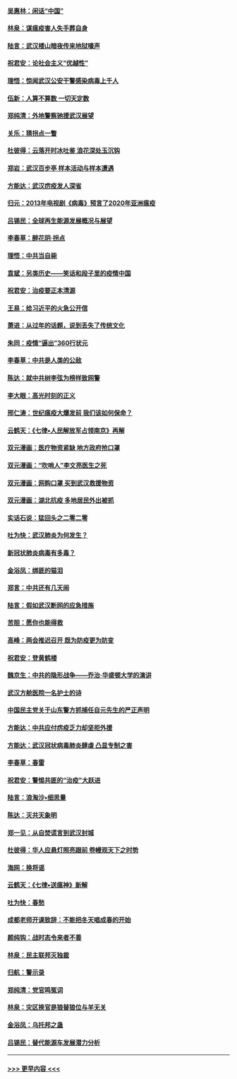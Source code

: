 #### [吴惠林：闲话“中国”](../pages/nsc993/n11898182.md?t=02270331) 
#### [林泉：谋瘟疫害人失手葬自身](../pages/nsc993/n11897892.md?t=02270331) 
#### [陆言：武汉楼山暗夜传来地狱嚎声](../pages/nsc993/n11897033.md?t=02270331) 
#### [祝君安：论社会主义“优越性”](../pages/nsc993/n11897005.md?t=02270331) 
#### [理悟：惊闻武汉公安干警感染病毒上千人](../pages/nsc993/n11896947.md?t=02270331) 
#### [伍新：人算不算数 一切天定数](../pages/nsc993/n11893372.md?t=02270331) 
#### [郑纯清：外地警察驰援武汉展望](../pages/nsc993/n11893115.md?t=02270331) 
#### [关乐：猜拐点一瞥](../pages/nsc993/n11893020.md?t=02270331) 
#### [杜彼得：云落开时冰吐鉴 浪花深处玉沉钩](../pages/nsc993/n11892107.md?t=02270331) 
#### [郑岩：武汉百步亭 样本活动与样本遭遇](../pages/nsc993/n11892310.md?t=02270331) 
#### [方能达：武汉疠疫发人深省](../pages/nsc993/n11891376.md?t=02270331) 
#### [归元：2013年电视剧《病毒》预言了2020年亚洲瘟疫](../pages/nsc993/n11891126.md?t=02270331) 
#### [吕锡民：全球再生能源发展概况与展望](../pages/nsc993/n11890613.md?t=02270331) 
#### [李春草：醉花阴·拐点](../pages/nsc993/n11890567.md?t=02270331) 
#### [理悟：中共当自毙](../pages/nsc993/n11890559.md?t=02270331) 
#### [袁斌：另类历史——笑话和段子里的疫情中国](../pages/nsc993/n11889243.md?t=02270331) 
#### [祝君安：治疫要正本清源](../pages/nsc993/n11889085.md?t=02270331) 
#### [王易：给习近平的火急公开信](../pages/nsc993/n11888225.md?t=02270331) 
#### [萧进：从过年的话题，说到丢失了传统文化](../pages/nsc993/n11887732.md?t=02270331) 
#### [朱同：疫情“逼出”360行状元](../pages/nsc993/n11887678.md?t=02270331) 
#### [李春草：中共是人类的公敌](../pages/nsc993/n11887656.md?t=02270331) 
#### [陈达：就中共树李弦为榜样致网警](../pages/nsc993/n11887625.md?t=02270331) 
#### [李大眼：高光时刻的正义](../pages/nsc993/n11887585.md?t=02270331) 
#### [邢仁涛：世纪瘟疫大爆发前 我们该如何保命？](../pages/nsc993/n11887535.md?t=02270331) 
#### [云鹤天：《七律▪人民解放军占领南京》再解](../pages/nsc993/n11887524.md?t=02270331) 
#### [双元漫画：医疗物资紧缺 地方政府抢口罩](../pages/nsc993/n11884744.md?t=02270331) 
#### [双元漫画：“吹哨人”李文亮医生之死](../pages/nsc993/n11884705.md?t=02270331) 
#### [双元漫画：网购口罩 买到武汉救援物资](../pages/nsc993/n11884670.md?t=02270331) 
#### [双元漫画：湖北抗疫 多地居民外出被抓](../pages/nsc993/n11884643.md?t=02270331) 
#### [实话石说：猛回头之二零二零](../pages/nsc993/n11883968.md?t=02270331) 
#### [吐为快：武汉肺炎为何发生？](../pages/nsc993/n11882180.md?t=02270331) 
#### [新冠状肺炎病毒有多毒？](../pages/nsc993/n11881790.md?t=02270331) 
#### [金浴凤：绑匪的猫泪](../pages/nsc993/n11880664.md?t=02270331) 
#### [郑言：中共还有几天闹](../pages/nsc993/n11880645.md?t=02270331) 
#### [陆言：假如武汉断网的应急措施](../pages/nsc993/n11880619.md?t=02270331) 
#### [苦胆：愿你也能得救](../pages/nsc993/n11880601.md?t=02270331) 
#### [高峰：两会推迟召开  既为防疫更为防变](../pages/nsc993/n11879977.md?t=02270331) 
#### [祝君安：登黄鹤楼](../pages/nsc993/n11880583.md?t=02270331) 
#### [魏京生：中共的隐形战争——乔治‧华盛顿大学的演讲](../pages/nsc993/n11879765.md?t=02270331) 
#### [武汉方舱医院一名护士的诗](../pages/nsc993/n11878480.md?t=02270331) 
#### [中国民主党关于山东警方抓捕任自元先生的严正声明](../pages/nsc993/n11877506.md?t=02270331) 
#### [方能达：中共应付疠疫乏力却坚拒外援](../pages/nsc993/n11877497.md?t=02270331) 
#### [方能达：武汉冠状病毒肺炎肆虐 凸显专制之害](../pages/nsc993/n11877475.md?t=02270331) 
#### [李春草：春雷](../pages/nsc993/n11876287.md?t=02270331) 
#### [祝君安：警惕共匪的“治疫”大跃进](../pages/nsc993/n11876084.md?t=02270331) 
#### [陆言：浪淘沙•细思量](../pages/nsc993/n11876071.md?t=02270331) 
#### [陈达：灭共天象明](../pages/nsc993/n11876063.md?t=02270331) 
#### [郑一见：从自焚谎言到武汉封城](../pages/nsc993/n11875621.md?t=02270331) 
#### [杜彼得：华人应悬灯照亮跟前 卷幔观天下之时势](../pages/nsc993/n11874822.md?t=02270331) 
#### [海网：换将谣](../pages/nsc993/n11873712.md?t=02270331) 
#### [云鹤天：《七律▪送瘟神》新解](../pages/nsc993/n11873598.md?t=02270331) 
#### [吐为快：春愁](../pages/nsc993/n11872801.md?t=02270331) 
#### [成都老师开课致辞：不能把冬天唱成春的开始](../pages/nsc993/n11872653.md?t=02270331) 
#### [颜纯钩：战时态令来者不善](../pages/nsc993/n11872011.md?t=02270331) 
#### [林泉：民主联邦灭独裁](../pages/nsc993/n11870998.md?t=02270331) 
#### [归航：警示录](../pages/nsc993/n11870963.md?t=02270331) 
#### [郑纯清：党官鸣冤词](../pages/nsc993/n11870938.md?t=02270331) 
#### [林泉：灾区换官是狼替狼位与羊无关](../pages/nsc993/n11870896.md?t=02270331) 
#### [金浴凤：乌托邦之蛊](../pages/nsc993/n11870879.md?t=02270331) 
#### [吕锡民：替代能源车发展潜力分析](../pages/nsc993/n11870656.md?t=02270331) 

----
#### [ >>> 更早内容 <<< ](../indexes/nsc993-earlier.md)
